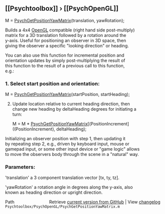 ## [[Psychtoolbox]] &#8250; [[PsychOpenGL]]

M = [PsychGetPositionYawMatrix](PsychGetPositionYawMatrix)(translation, yawRotation);  
  
Builds a 4x4 [OpenGL](OpenGL) compatible (right hand side post-multiply)  
matrix for a 3D translation followed by a rotation around the  
y-axis. Useful for positioning an observer in 3D space, then  
giving the observer a specific "looking direction" or heading.  
  
You can also use this function for incremental position and  
orientation updates by simply post-multiplying the result of  
this function to the result of a previous call to this function,  
e.g.:  
  
### 1. Select start position and orientation:  
  
   M = [PsychGetPositionYawMatrix](PsychGetPositionYawMatrix)(startPosition, startHeading);  
  
2. Update location relative to current heading direction, then  
   change new heading by deltaHeading degrees for initiating a  
   turn:  
  
   M = M \* [PsychGetPositionYawMatrix](PsychGetPositionYawMatrix)[(PositionIncrement]((PositionIncrement), deltaHeading);  
  
Initializing an observer position with step 1, then updating it  
by repeating step 2, e.g., driven by keyboard input, mouse or  
gamepad input, or some other input device or "game logic" allows  
to move the observers body through the scene in a "natural" way.  
  
  
### Parameters:  
  
'translation' a 3 component translation vector [tx, ty, tz].  
  
'yawRotation' a rotation angle in degrees along the y-axis, also  
known as heading direction or upright direction.  
  




<div class="code_header" style="text-align:right;">
  <span style="float:left;">Path&nbsp;&nbsp;</span> <span class="counter">Retrieve <a href=
  "https://raw.github.com/Psychtoolbox-3/Psychtoolbox-3/beta/Psychtoolbox/PsychOpenGL/PsychGetPositionYawMatrix.m">current version from GitHub</a> | View <a href=
  "https://github.com/Psychtoolbox-3/Psychtoolbox-3/commits/beta/Psychtoolbox/PsychOpenGL/PsychGetPositionYawMatrix.m">changelog</a></span>
</div>
<div class="code">
  <code>Psychtoolbox/PsychOpenGL/PsychGetPositionYawMatrix.m</code>
</div>

